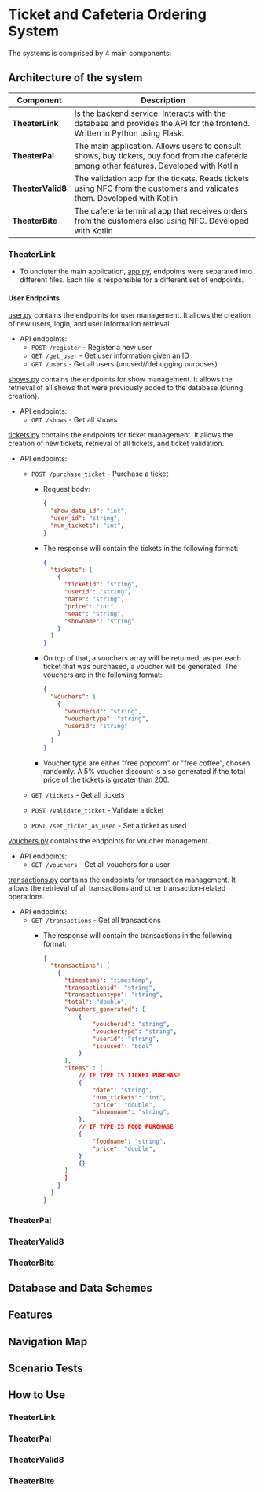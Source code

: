 # Ticket and Cafeteria Ordering System

The systems is comprised by 4 main components:

## Architecture of the system

| Component | Description |
| --- | --- |
| **TheaterLink** | Is the backend service. Interacts with the database and provides the API for the frontend. Written in Python using Flask. |
| **TheaterPal** | The main application. Allows users to consult shows, buy tickets, buy food from the cafeteria among other features. Developed with Kotlin |
| **TheaterValid8** | The validation app for the tickets. Reads tickets using NFC from the customers and validates them. Developed with Kotlin |
| **TheaterBite** | The cafeteria terminal app that receives orders from the customers also using NFC. Developed with Kotlin |

### TheaterLink

<!-- TODO: Describe the backend service -->

- To uncluter the main application, [app.py](../TheaterLink/app.py), endpoints were separated into different files. Each file is responsible for a different set of endpoints.

#### User Endpoints

[user.py](../TheaterLink/routes/users.py) contains the endpoints for user management. It allows the creation of new users, login, and user information retrieval.

- API endpoints:
  - `POST /register` - Register a new user
  - `GET /get_user` - Get user information given an ID 
  - `GET /users` - Get all users (unused//debugging purposes)

[shows.py](../TheaterLink/routes/shows.py) contains the endpoints for show management. It allows the retrieval of all shows that were previously added to the database (during creation).

- API endpoints:
  - `GET /shows` - Get all shows

[tickets.py](../TheaterLink/routes/tickets.py) contains the endpoints for ticket management. It allows the creation of new tickets, retrieval of all tickets, and ticket validation.

- API endpoints:
  - `POST /purchase_ticket` - Purchase a ticket
    - Request body:

      ```json
      {
        "show_date_id": "int",
        "user_id": "string",
        "num_tickets": "int",
      }
      ```

    - The response will contain the tickets in the following format:

      ```json
      {
        "tickets": [
          {
            "ticketid": "string",
            "userid": "string",
            "date": "string",
            "price": "int",
            "seat": "string",
            "showname": "string"
          }
        ]
      }
      ```

    - On top of that, a vouchers array will be returned, as per each ticket that was purchased, a voucher will be generated. The vouchers are in the following format:

      ```json
      {
        "vouchers": [
          {
            "voucherid": "string",
            "vouchertype": "string",
            "userid": "string"
          }
        ]
      }
      ``` 

    - Voucher type are either "free popcorn" or "free coffee", chosen randomly. A 5% voucher discount is also generated if the total price of the tickets is greater than 200.
  
  - `GET /tickets` - Get all tickets
  - `POST /validate_ticket` - Validate a ticket
  - `POST /set_ticket_as_used` - Set a ticket as used

[vouchers.py](../TheaterLink/routes/vouchers.py) contains the endpoints for voucher management.

- API endpoints:
  - `GET /vouchers` - Get all vouchers for a user

[transactions.py](../TheaterLink/routes/transactions.py) contains the endpoints for transaction management. It allows the retrieval of all transactions and other transaction-related operations.

- API endpoints:
  - `GET /transactions` - Get all transactions
    - The response will contain the transactions in the following format:

      ```json
      {
        "transactions": [
          {
            "timestamp": "timestamp",
            "transactionid": "string",
            "transactiontype": "string",
            "total": "double",
            "vouchers_generated": [
                {
                    "voucherid": "string",
                    "vouchertype": "string",
                    "userid": "string",
                    "isuused": "bool"
                }
            ],
            "items" : [
                // IF TYPE IS TICKET PURCHASE
                {
                    "date": "string",
                    "num_tickets": "int",
                    "price": "double",
                    "shownname": "string",
                },
                // IF TYPE IS FOOD PURCHASE
                {
                    "foodname": "string",
                    "price": "double",
                }
                {}
            ]
            ]
          }
        ]
      }
      ```


### TheaterPal

<!-- TODO: Describe the frontend application -->

### TheaterValid8

<!-- TODO: Describe the ticket validation app -->

### TheaterBite

<!-- TODO: Describe the cafeteria terminal app -->

## Database and Data Schemes

## Features

## Navigation Map

## Scenario Tests

## How to Use

### TheaterLink

### TheaterPal

### TheaterValid8

### TheaterBite